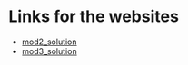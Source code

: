 # Links for the websites
- [mod2_solution](https://tcs-kiran.github.io/coursera-test/mod2_solution/)
- [mod3_solution](https://tcs-kiran.github.io/coursera-test/mod3_solution/)
